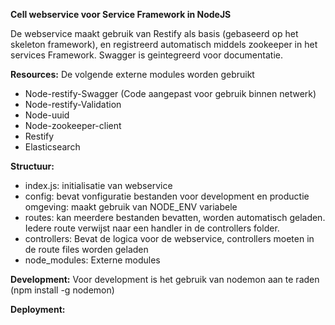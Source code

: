 __Cell webservice voor Service Framework in NodeJS__

De webservice maakt gebruik van Restify als basis (gebaseerd op het skeleton framework), en registreerd automatisch middels zookeeper in het services Framework. Swagger is geintegreerd voor documentatie.

__Resources:__
De volgende externe modules worden gebruikt

* Node-restify-Swagger	(Code aangepast voor gebruik binnen netwerk)
* Node-restify-Validation
* Node-uuid
* Node-zookeeper-client
* Restify
* Elasticsearch

__Structuur:__

* index.js: initialisatie van webservice
* config: bevat vonfiguratie bestanden voor development en productie omgeving: maakt gebruik van NODE_ENV variabele
* routes: kan meerdere bestanden bevatten, worden automatisch geladen. Iedere route verwijst naar een handler in de controllers folder. 
* controllers: Bevat de logica voor de webservice, controllers moeten in de route files worden geladen
* node_modules: Externe modules


__Development:__
Voor development is het gebruik van nodemon aan te raden
(npm install -g nodemon)


__Deployment:__
